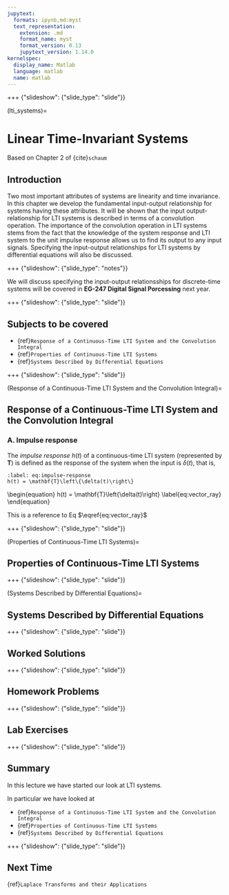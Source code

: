 ```yaml
---
jupytext:
  formats: ipynb,md:myst
  text_representation:
    extension: .md
    format_name: myst
    format_version: 0.13
    jupytext_version: 1.14.0
kernelspec:
  display_name: Matlab
  language: matlab
  name: matlab
---
```


+++ {"slideshow": {"slide_type": "slide"}}

(lti_systems)=
# Linear Time-Invariant Systems

Based on Chapter 2 of {cite}`schaum` 


## Introduction

Two most important attributes of systems are linearity and time invariance. In this chapter we develop the fundamental input-output relationship for systems having these attributes. It will be shown that the input output-relationship for LTI systems is described in terms of a convolution operation. The importance of the convolution operation in LTI systems stems from the fact that the knowledge of the system response and LTI system to the unit impulse response allows us to find its output to any input signals. Specifying the input-output relationships for LTI systems by differential equations will also be discussed.

+++ {"slideshow": {"slide_type": "notes"}}

We will discuss specifying the input-output relationsships for discrete-time systems will be covered in **EG-247 Digital Signal Porcessing** next year.

+++ {"slideshow": {"slide_type": "slide"}}

## Subjects to be covered

* {ref}`Response of a Continuous-Time LTI System and the Convolution Integral`
* {ref}`Properties of Continuous-Time LTI Systems`
* {ref}`Systems Described by Differential Equations`

+++ {"slideshow": {"slide_type": "slide"}}

(Response of a Continuous-Time LTI System and the Convolution Integral)=
## Response of a Continuous-Time LTI System and the Convolution Integral

### A. Impulse response

The *impulse response* $h(t)$ of a continuous-time LTI system (represented by $\mathbf{T}$) is defined as the response of the system when the input is $\delta(t)$, that is,

```{math}
:label: eq:impulse-response
h(t) = \mathbf{T}\left\{\delta(t)\right\}
```

\begin{equation}
h(t) = \mathbf{T}\left\{\delta(t)\right\}
\label{eq:vector_ray} 
\end{equation}

This is a reference to Eq $\eqref{eq:vector_ray}$

+++ {"slideshow": {"slide_type": "slide"}}

(Properties of Continuous-Time LTI Systems)=
## Properties of Continuous-Time LTI Systems

+++ {"slideshow": {"slide_type": "slide"}}

(Systems Described by Differential Equations)=
## Systems Described by Differential Equations

+++ {"slideshow": {"slide_type": "slide"}}

## Worked Solutions

+++ {"slideshow": {"slide_type": "slide"}}

## Homework Problems

+++ {"slideshow": {"slide_type": "slide"}}

## Lab Exercises

+++ {"slideshow": {"slide_type": "slide"}}

## Summary

In this lecture we have started our look at LTI systems.

In particular we have looked at

* {ref}`Response of a Continuous-Time LTI System and the Convolution Integral`
* {ref}`Properties of Continuous-Time LTI Systems`
* {ref}`Systems Described by Differential Equations`

+++ {"slideshow": {"slide_type": "slide"}}

## Next Time

{ref}`Laplace Transforms and their Applications`
